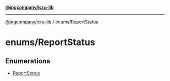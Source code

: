[**@jngcompany/icru-lib**](../../README.md)

***

[@jngcompany/icru-lib](../../README.md) / enums/ReportStatus

# enums/ReportStatus

## Enumerations

- [ReportStatus](enumerations/ReportStatus.md)
